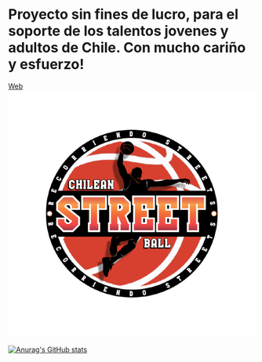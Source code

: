 <h1>Proyecto sin fines de lucro, para el soporte de los talentos jovenes y adultos de Chile. Con mucho cariño y esfuerzo!</h1>
<a href="streetchileanball.cl" target="_blank">Web</a>
<img alt="Logo" src="logo.PNG" />

[![Anurag's GitHub stats](https://github-readme-stats.vercel.app/api?username=c0venn)](https://github.com/anuraghazra/github-readme-stats)